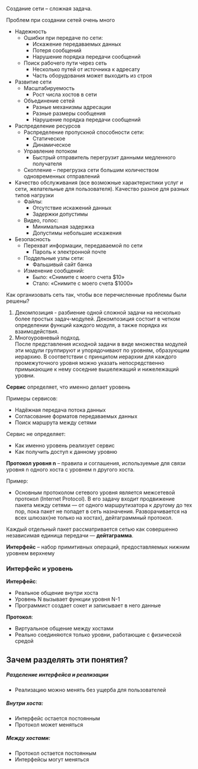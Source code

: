 Создание сети – сложная задача.

Проблем при создании сетей очень много
* Надежность
    * Ошибки при передаче по сети:
        * Искажение передаваемых данных
        * Потеря сообщений
        * Нарушение порядка передачи сообщений
    * Поиск рабочего пути через сеть
        * Несколько путей от источника к адресату
        * Часть оборудования может выходить из строя
* Развитие сети
    * Масштабируемость
        * Рост числа хостов в сети
    * Объединение сетей
        * Разные механизмы адресации
        * Разные размеры сообщения
        * Нарушение порядка передачи сообщений
* Распределение ресурсов
    * Распределение пропускной способности сети:
        * Статическое
        * Динамическое
    * Управление потоком
        * Быстрый отправитель перегрузит данными медленного получателя
    * Скопление – перегрузка сети большим количеством одновременных
отправлений
* Качество обслуживания (все возможные характеристики услуг и сети,
желательные для пользователя).
Качество разное для разных типов нагрузки
    * Файлы:
        * Отсутствие искажений данных
        * Задержки допустимы
    * Видео, голос:
        * Минимальная задержка
        * Допустимы небольшие искажения
* Безопасность
    * Перехват информации, передаваемой по сети
        * Пароль к электронной почте
    * Поддельные узлы сети:
        * Фальшивый сайт банка
    * Изменение сообщений:
        * Было: «Снимите с моего счета $10»
        * Стало: «Снимите с моего счета $1000»

Как организовать сеть так, чтобы все перечисленные проблемы были решены?
1. Декомпозиция - разбиение одной сложной задачи на несколько более простых
задач-модулей. Декомпозиция состоит в четком определении функций каждого
модуля, а также порядка их взаимодействия.
2. Многоуровневый подход. <br> После представления исходной задачи в виде множества
модулей эти модули группируют и упорядочивают по уровням, образующим
иерархию. В соответствии с принципом иерархии для каждого промежуточного
уровня можно указать непосредственно примыкающие к нему соседние
вышележащий и нижележащий уровни.

__Сервис__ определяет, что именно делает уровень

Примеры сервисов:
* Надёжная передача потока данных
* Согласование форматов передаваемых данных
* Поиск маршрута между сетями

Сервис не определяет:
* Как именно уровень реализует сервис
* Как получить доступ к данному уровню

__Протокол уровня n__ – правила и соглашения, используемые для связи уровня n одного хоста с уровнем n другого хоста.

Пример:
* Основным протоколом сетевого уровня является межсетевой протокол (Internet Protocol). В его задачу входит продвижение пакета
между сетями — от одного маршрутизатора
к другому до тех пор, пока пакет не попадет в сеть
назначения. Разворачивается на всех шлюзах(не только на хостах), дейтаграммный протокол.

Каждый отдельный пакет рассматривается сетью как совершенно независимая единица
передачи — __дейтаграмма__.


__Интерфейс__ – набор примитивных операций, предоставляемых нижним уровнем верхнему

### Интерфейс и уровень
__Интерфейс__:
* Реальное общение внутри хоста
* Уровень N вызывает функции уровня N-1
* Программист создает сокет и записывает в него данные

__Протокол__:
* Виртуальное общение между хостами
* Реально соединяются только уровни, работающие с физической средой

## Зачем разделять эти понятия?
##### Разделение интерфейса и реализации
* Реализацию можно менять без ущерба для пользователей

##### Внутри хоста:
* Интерфейс остается постоянным
* Протокол может меняться

##### Между хостами:
* Протокол остается постоянным
* Интерфейсы могут меняться
